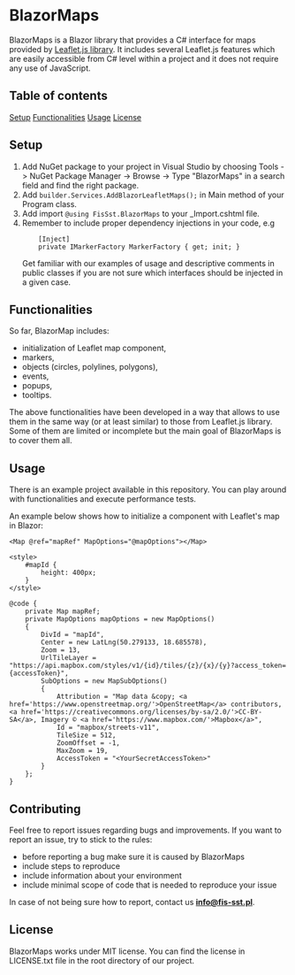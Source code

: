 # BlazorMaps

BlazorMaps is a Blazor library that provides a C# interface for maps provided by [Leaflet.js library](https://leafletjs.com/). It includes several Leaflet.js features which are easily accessible from C# level within a project and it does not require any use of JavaScript.

## Table of contents
[Setup](setup)
[Functionalities](functionalities)
[Usage](usage)
[License](license)

## Setup

1. Add NuGet package to your project in Visual Studio by choosing Tools -> NuGet Package Manager -> Browse -> Type "BlazorMaps" in a search field and find the right package.
2. Add ```builder.Services.AddBlazorLeafletMaps();``` in Main method of your Program class.
3. Add import ```@using FisSst.BlazorMaps``` to your _Import.cshtml file.
4. Remember to include proper dependency injections in your code, e.g 
	```
		[Inject]
        private IMarkerFactory MarkerFactory { get; init; }
	```
	Get familiar with our examples of usage and descriptive comments in public classes if you are not sure which interfaces should be injected in a given case.
## Functionalities
So far, BlazorMap includes:
* initialization of Leaflet map component,
* markers,
* objects (circles, polylines, polygons),
* events,
* popups,
* tooltips.

The above functionalities have been developed in a way that allows to use them in the same way (or at least similar) to those from Leaflet.js library. Some of them are limited or incomplete but the main goal of BlazorMaps is to cover them all.

## Usage
There is an example project available in this repository. You can play around with functionalities and execute performance tests.

An example below shows how to initialize a component with Leaflet's map in Blazor: 
```
<Map @ref="mapRef" MapOptions="@mapOptions"></Map>

<style>
    #mapId {
        height: 400px;
    }
</style>

@code {
    private Map mapRef;
    private MapOptions mapOptions = new MapOptions()
    {
        DivId = "mapId",
        Center = new LatLng(50.279133, 18.685578),
        Zoom = 13,
        UrlTileLayer = "https://api.mapbox.com/styles/v1/{id}/tiles/{z}/{x}/{y}?access_token={accessToken}",
        SubOptions = new MapSubOptions()
        {
            Attribution = "Map data &copy; <a href='https://www.openstreetmap.org/'>OpenStreetMap</a> contributors, <a href='https://creativecommons.org/licenses/by-sa/2.0/'>CC-BY-SA</a>, Imagery © <a href='https://www.mapbox.com/'>Mapbox</a>",
            Id = "mapbox/streets-v11",
            TileSize = 512,
            ZoomOffset = -1,
            MaxZoom = 19,
            AccessToken = "<YourSecretAccessToken>"
        }
    };
}
```


## Contributing
Feel free to report issues regarding bugs and improvements. If you want to report an issue, try to stick to the rules:
* before reporting a bug make sure it is caused by BlazorMaps
* include steps to reproduce
* include information about your environment
* include minimal scope of code that is needed to reproduce your issue

In case of not being sure how to report, contact us **info@fis-sst.pl**.
## License
BlazorMaps works under MIT license. You can find the license in LICENSE.txt file in the root directory of our project.